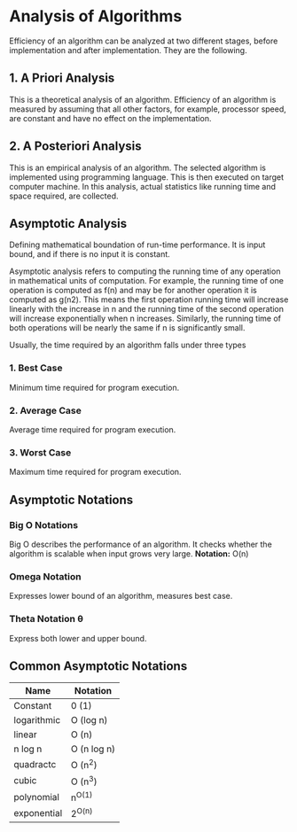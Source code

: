 # Analysis of Algorithms

Efficiency of an algorithm can be analyzed at two different stages, before implementation and after implementation. They are the following.

## 1. A Priori Analysis

This is a theoretical analysis of an algorithm. Efficiency of an algorithm is measured by assuming that all other factors, for example, processor speed, are constant and have no effect on the implementation.

## 2. A Posteriori Analysis

This is an empirical analysis of an algorithm. The selected algorithm is implemented using programming language. This is then executed on target computer machine. In this analysis, actual statistics like running time and space required, are collected.

## Asymptotic Analysis

Defining mathematical boundation of run-time performance. It is input bound, and if there is no input it is constant.

Asymptotic analysis refers to computing the running time of any operation in mathematical units of computation. For example, the running time of one operation is computed as f(n) and may be for another operation it is computed as g(n2). This means the first operation running time will increase linearly with the increase in n and the running time of the second operation will increase exponentially when n increases. Similarly, the running time of both operations will be nearly the same if n is significantly small.

Usually, the time required by an algorithm falls under three types

### 1. Best Case

Minimum time required for program execution.

### 2. Average Case

Average time required for program execution.

### 3. Worst Case

Maximum time required for program execution.

## Asymptotic Notations

### Big O Notations

Big O describes the performance of an algorithm. It checks whether the algorithm is scalable when input grows very large.
**Notation:** O(n)

### Omega Notation

Expresses lower bound of an algorithm, measures best case.

### Theta Notation &theta;

Express both lower and upper bound.

## Common Asymptotic Notations

<table>
    <thead>
        <th>Name</th>
        <th>Notation</th>
    </thead>
    <tbody>
        <tr>
            <td>Constant</td>
            <td>0 (1)</td>
        </tr>
        <tr>
            <td>logarithmic</td>
            <td>O (log n)</td>
        </tr>
        <tr>
            <td>linear</td>
            <td>O (n)</td>
        </tr>
        <tr>
            <td>n log n</td>
            <td>O (n log n)</td>
        </tr>
         <tr>
            <td>quadractc</td>
            <td>O (n<sup>2</sup>)</td>
        </tr>
         <tr>
            <td>cubic</td>
            <td>O (n<sup>3</sup>)</td>
        </tr>
         <tr>
            <td>polynomial</td>
            <td>n<sup>O(1)</sup></td>
        </tr>
         <tr>
            <td>exponential</td>
            <td>2<sup>O(n)</sup></td>
        </tr>
    </tbody>
</table>
